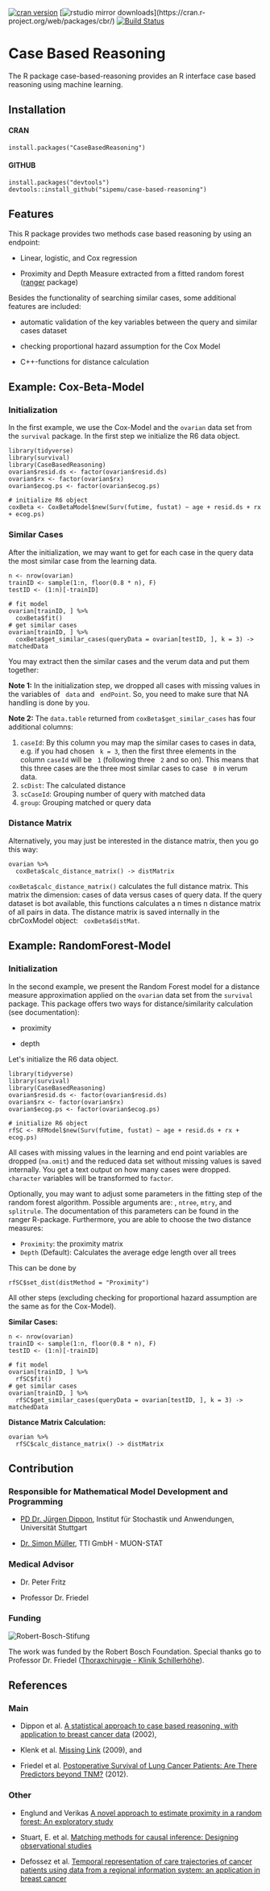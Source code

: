 [![cran version](http://www.r-pkg.org/badges/version/cbr)](https://cran.rstudio.com/web/packages/zoon) 
[![rstudio mirror downloads](http://cranlogs.r-pkg.org/badges/cbr?)](https://cran.r-project.org/web/packages/cbr/)
[![Build Status](https://travis-ci.org/sipemu/case-based-reasoning.svg?branch=master)](https://travis-ci.org/sipemu/case-based-reasoning)

# Case Based Reasoning

The R package case-based-reasoning provides an R interface case based reasoning using machine learning.

## Installation

#### CRAN

```
install.packages("CaseBasedReasoning")
```

#### GITHUB

```
install.packages("devtools")
devtools::install_github("sipemu/case-based-reasoning")
```

## Features

This R package provides two methods case based reasoning by using an endpoint:

- Linear, logistic, and Cox regression

- Proximity and Depth Measure extracted from a fitted random forest ([ranger](https://github.com/imbs-hl/ranger) package)

Besides the functionality of searching similar cases, some additional features are included:

- automatic validation of the key variables between the query and similar cases dataset

- checking proportional hazard assumption for the Cox Model

- C++-functions for distance calculation


## Example: Cox-Beta-Model

### Initialization

In the first example, we use the Cox-Model and the `ovarian` data set from the 
`survival` package. In the first step we initialize the R6 data object. 

```
library(tidyverse)
library(survival)
library(CaseBasedReasoning)
ovarian$resid.ds <- factor(ovarian$resid.ds)
ovarian$rx <- factor(ovarian$rx)
ovarian$ecog.ps <- factor(ovarian$ecog.ps)

# initialize R6 object
coxBeta <- CoxBetaModel$new(Surv(futime, fustat) ~ age + resid.ds + rx + ecog.ps)
```

### Similar Cases 

After the initialization, we may want to get for each case in the query data the most similar case from the learning data. 
```{r}
n <- nrow(ovarian)
trainID <- sample(1:n, floor(0.8 * n), F)
testID <- (1:n)[-trainID]

# fit model 
ovarian[trainID, ] %>% 
  coxBeta$fit()
# get similar cases
ovarian[trainID, ] %>%
  coxBeta$get_similar_cases(queryData = ovarian[testID, ], k = 3) -> matchedData
```

You may extract then the similar cases and the verum data and put them together:

**Note 1:** In the initialization step, we dropped all cases with missing values in the variables of ` data` and ` endPoint`. So, you need to make sure that NA handling is done by you.

**Note 2:** The `data.table` returned from `coxBeta$get_similar_cases` has four additional columns:

1. `caseId`: By this column you may map the similar cases to cases in data, e.g. if you had chosen ` k = 3`, then the first three elements in the column `caseId` will be ` 1` (following three ` 2` and so on). This means that this three cases are the three most similar cases to case ` 0` in verum data.
2. `scDist`: The calculated distance
3. `scCaseId`: Grouping number of query with matched data
4. `group`: Grouping matched or query data


### Distance Matrix

Alternatively, you may just be interested in the distance matrix, then you go this way:

```{r}
ovarian %>%
  coxBeta$calc_distance_matrix() -> distMatrix
```
`coxBeta$calc_distance_matrix()` calculates the full distance matrix. This matrix the dimension: cases of data versus cases of query data. If the query dataset is bot available, this functions calculates a n times n distance matrix of all pairs in data. 
The distance matrix is saved internally in the cbrCoxModel object: ` coxBeta$distMat`.


## Example: RandomForest-Model

### Initialization 

In the second example, we present the Random Forest model for a distance measure approximation applied on the `ovarian` data set from the `survival` package. This package offers two ways for distance/similarity calculation (see documentation): 

- proximity

- depth 

Let's initialize the R6 data object. 

```{r, warning=FALSE, message=FALSE}
library(tidyverse)
library(survival)
library(CaseBasedReasoning)
ovarian$resid.ds <- factor(ovarian$resid.ds)
ovarian$rx <- factor(ovarian$rx)
ovarian$ecog.ps <- factor(ovarian$ecog.ps)

# initialize R6 object
rfSC <- RFModel$new(Surv(futime, fustat) ~ age + resid.ds + rx + ecog.ps)
```

All cases with missing values in the learning and end point variables are dropped (`na.omit`) and the reduced data set without missing values is saved internally. You get a text output on how many cases were dropped. `character` variables will be transformed to `factor`.

Optionally, you may want to adjust some parameters in the fitting step of the random forest algorithm. Possible arguments are: , `ntree`, `mtry`, and `splitrule`. The documentation of this parameters can be found in the ranger R-package. Furthermore, you are able to choose the two distance measures:

+ `Proximity`: the proximity matrix 
+ `Depth` (Default): Calculates the average edge length over all trees

This can be done by

```{r, warning=FALSE, message=FALSE}
rfSC$set_dist(distMethod = "Proximity")
```
All other steps (excluding checking for proportional hazard assumption are the same as for the Cox-Model). 


**Similar Cases:**
```{r}
n <- nrow(ovarian)
trainID <- sample(1:n, floor(0.8 * n), F)
testID <- (1:n)[-trainID]

# fit model 
ovarian[trainID, ] %>% 
  rfSC$fit()
# get similar cases
ovarian[trainID, ] %>%
  rfSC$get_similar_cases(queryData = ovarian[testID, ], k = 3) -> matchedData
```

**Distance Matrix Calculation:**
```{r}
ovarian %>%
  rfSC$calc_distance_matrix() -> distMatrix
```

## Contribution

### Responsible for Mathematical Model Development and Programming

- [PD Dr. J&uuml;rgen Dippon](http://www.isa.uni-stuttgart.de/LstStoch/Dippon/), Institut f&uuml;r Stochastik und Anwendungen, Universit&auml;t Stuttgart

- [Dr. Simon M&uuml;ller](http://muon-stat.com/), TTI GmbH - MUON-STAT

### Medical Advisor

- Dr. Peter Fritz

- Professor Dr. Friedel


### Funding

![Robert-Bosch-Stifung](inst/img/RBS_Logo.png)

The work was funded by the Robert Bosch Foundation. Special thanks go to Professor Dr. Friedel ([Thoraxchirugie - Klinik Schillerhöhe](http://www.rbk.de/standorte/klinik-schillerhoehe/abteilungen/thoraxchirurgie/team.html)).

## References

### Main

- Dippon et al. [A statistical approach to case based reasoning, with application to breast cancer data](http://dl.acm.org/citation.cfm?id=608456) (2002),

- Klenk et al. [Missing Link](http://www.vis.uni-stuttgart.de/~klenksn/paper/medicaldb.pdf) (2009), and

- Friedel et al. [Postoperative Survival of Lung Cancer Patients: Are There Predictors beyond TNM?](http://ar.iiarjournals.org/content/33/4/1609.short) (2012).

### Other

- Englund and Verikas [A novel approach to estimate proximity in a random forest: An exploratory study](https://www.researchgate.net/publication/257404436_A_novel_approach_to_estimate_proximity_in_a_random_forest_An_exploratory_study)

- Stuart, E. et al. [Matching methods for causal inference: Designing observational studies](http://www.biostat.jhsph.edu/~estuart/StuRub_MatchingChapter_07.pdf)

- Defossez et al. [Temporal representation of care trajectories of cancer patients using data from a regional information system: an application in breast cancer](http://www.biomedcentral.com/1472-6947/14/24)
